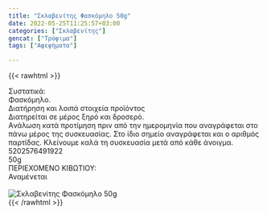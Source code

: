 ```yaml
---
title: "Σκλαβενίτης Φασκόμηλο 50g"
date: 2022-05-25T11:25:57+03:00
categories: ["Σκλαβενίτης"]
gencat: ["Τρόφιμα"]
tags: ["Αφεψήματα"]

---
```

{{< rawhtml >}}

<div class="sload478"><div class="product"><div id="sistatika">Συστατικά:</div><div class="alltext">Φασκόμηλο.</div><div id="loipa">Διατήρηση και λοιπά στοιχεία προϊόντος</div><div class="alltext">Διατηρείται σε μέρος ξηρό και δροσερό.<br>Aνάλωση κατά προτίμηση πριν από την ημερομηνία που αναγράφεται στο πάνω μέρος της συσκευασίας. Στο ίδιο σημείο αναγράφεται και ο αριθμός παρτίδας. Κλείνουμε καλά τη συσκευασία μετά από κάθε άνοιγμα.<br></div><div id="barcode"><div id="barimage1"></div><span id="bartext">5202576491922</span></div><div id="varos"><div id="varosimage1"></div><span id="varostext">50g</span></div><div id="kivotio">ΠΕΡΙΕΧΟΜΕΝΟ ΚΙΒΩΤΙΟΥ:<br>Αναμένεται</div><br><div class="pimg"><img alt="Σκλαβενίτης Φασκόμηλο 50g" title="Σκλαβενίτης Φασκόμηλο 50g" src="/media/images/sklavenitis-faskomhlo-50g.jpg"></div></div></div>
{{< /rawhtml >}}


